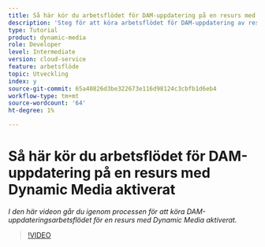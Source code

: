 ```yaml
---
title: Så här kör du arbetsflödet för DAM-uppdatering på en resurs med Dynamic Media aktiverat.
description: 'Steg för att köra arbetsflödet för DAM-uppdatering av resurser på en resurs som har Dynamic Media aktiverat.  '
type: Tutorial
product: dynamic-media
role: Developer
level: Intermediate
version: cloud-service
feature: arbetsflöde
topic: Utveckling
index: y
source-git-commit: 65a40826d3be322673e116d98124c3cbfb1d6eb4
workflow-type: tm+mt
source-wordcount: '64'
ht-degree: 1%

---
```




# Så här kör du arbetsflödet för DAM-uppdatering på en resurs med Dynamic Media aktiverat

*I den här videon går du igenom processen för att köra DAM-uppdateringsarbetsflödet för en resurs med Dynamic Media aktiverat.*

>[!VIDEO](https://video.tv.adobe.com/v/335456?quality=9&learn=on)


